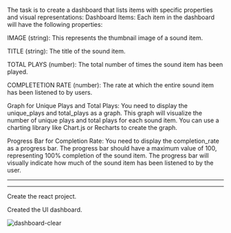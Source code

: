 The task is to create a dashboard that lists items with specific properties and visual representations: 
Dashboard Items: Each item in the dashboard will have the following properties:

IMAGE (string): This represents the thumbnail image of a sound item.

TITLE (string): The title of the sound item.

TOTAL PLAYS (number): The total number of times the sound item has been played.

COMPLETETION RATE (number): The rate at which the entire sound item has been listened to by users.

Graph for Unique Plays and Total Plays: You need to display the unique_plays and total_plays as a graph. This graph will visualize the number of unique plays and total plays for each sound item. You can use a charting library like Chart.js or Recharts to create the graph.

Progress Bar for Completion Rate: You need to display the completion_rate as a progress bar. The progress bar should have a maximum value of 100, representing 100% completion of the sound item. The progress bar will visually indicate how much of the sound item has been listened to by the user.

---------------------------------------------------------------------------------------------------------
--------------------------------------------------------------------------------------------------------------------------------------------------------------------------------------------------------------------------------

Create the react project.

Created the UI dashboard.

![dashboard-clear](https://github.com/aasurjya/sound-track-dashboard/assets/44926849/a3e9d68b-2730-4af4-9297-3b558354d370)
